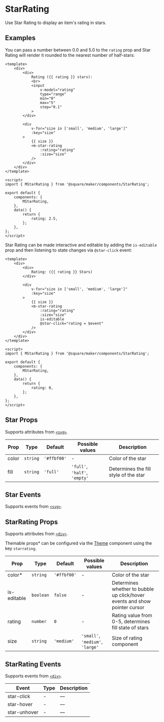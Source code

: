 # StarRating

Use Star Rating to display an item's rating in stars.

## Examples

You can pass a number between 0.0 and 5.0 to the `rating` prop and Star Rating will render it rounded to the nearest number of half-stars:

```vue
<template>
	<div>
		<div>
			Rating ({{ rating }} stars):
			<br>
			<input
				v-model="rating"
				type="range"
				min="0"
				max="5"
				step="0.1"
			>
		</div>

		<div
			v-for="size in ['small', 'medium', 'large']"
			:key="size"
		>
			{{ size }}
			<m-star-rating
				:rating="rating"
				:size="size"
			/>
		</div>
	</div>
</template>

<script>
import { MStarRating } from '@square/maker/components/StarRating';

export default {
	components: {
		MStarRating,
	},
	data() {
		return {
			rating: 2.5,
		};
	},
};
</script>
```

Star Rating can be made interactive and editable by adding the `is-editable` prop and then listening to state changes via `@star-click` event:

```vue
<template>
	<div>
		<div>
			Rating: ({{ rating }} Stars)
		</div>

		<div
			v-for="size in ['small', 'medium', 'large']"
			:key="size"
		>
			{{ size }}
			<m-star-rating
				:rating="rating"
				:size="size"
				is-editable
				@star-click="rating = $event"
			/>
		</div>
	</div>
</template>

<script>
import { MStarRating } from '@square/maker/components/StarRating';

export default {
	components: {
		MStarRating,
	},
	data() {
		return {
			rating: 0,
		};
	},
};
</script>
```

<!-- api-tables:start -->
## Star Props

Supports attributes from [`<svg>`](https://developer.mozilla.org/en-US/docs/Web/HTML/Element/svg).

| Prop  | Type     | Default     | Possible values               | Description                           |
| ----- | -------- | ----------- | ----------------------------- | ------------------------------------- |
| color | `string` | `'#ffbf00'` | -                             | Color of the star                     |
| fill  | `string` | `'full'`    | `'full'`, `'half'`, `'empty'` | Determines the fill style of the star |


## Star Events

Supports events from [`<svg>`](https://developer.mozilla.org/en-US/docs/Web/HTML/Element/svg).


## StarRating Props

Supports attributes from [`<div>`](https://developer.mozilla.org/en-US/docs/Web/HTML/Element/div).

Themable props* can be configured via the [Theme](#/Theme) component using the key `starrating`.

| Prop        | Type      | Default     | Possible values                  | Description                                                                |
| ----------- | --------- | ----------- | -------------------------------- | -------------------------------------------------------------------------- |
| color*      | `string`  | `'#ffbf00'` | -                                | Color of the star                                                          |
| is-editable | `boolean` | `false`     | -                                | Determines whether to bubble up click/hover events and show pointer cursor |
| rating      | `number`  | `0`         | -                                | Rating value from 0-5, determines fill state of stars                      |
| size        | `string`  | `'medium'`  | `'small'`, `'medium'`, `'large'` | Size of rating component                                                   |


## StarRating Events

Supports events from [`<div>`](https://developer.mozilla.org/en-US/docs/Web/HTML/Element/div).

| Event        | Type | Description |
| ------------ | ---- | ----------- |
| star-click   | -    | —           |
| star-hover   | -    | —           |
| star-unhover | -    | —           |
<!-- api-tables:end -->
